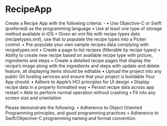 # RecipeApp
Create a Recipe App with the following criteria: -
•	Use Objective-C or Swift (preferred) as the programming language
•	Use at least one type of storage method available in iOS 
•	Given an xml file with recipe types data (recipetypes.xml), use that to populate the recipe types into a Picker control. 
•	Pre-populate your own sample recipes data complying with recipetypes.xml
•	Create a page to list recipes (filterable by recipe types)
•	Ability to create new recipe based on available recipe type with picture, ingredients and steps
•	Create a detailed recipe pages that display the recipe’s image along with the ingredients and steps with update and delete feature, all displaying items should be editable
•	Upload the project into any public Git hosting services and ensure that your project is buildable
Your App should:
•	Adhere to Apple’s HCI principles for UI design
•	Display recipe data in a properly formatted way
•	Persist recipe data across app restart
•	Able to perform normal operation without crashing
•	Fit into any screen size and orientation

Please demonstrate the following:
•	Adherence to Object Oriented Programming principles, and good programming practices
•	Adherence to Swift/Objective-C programming naming and format convention.


